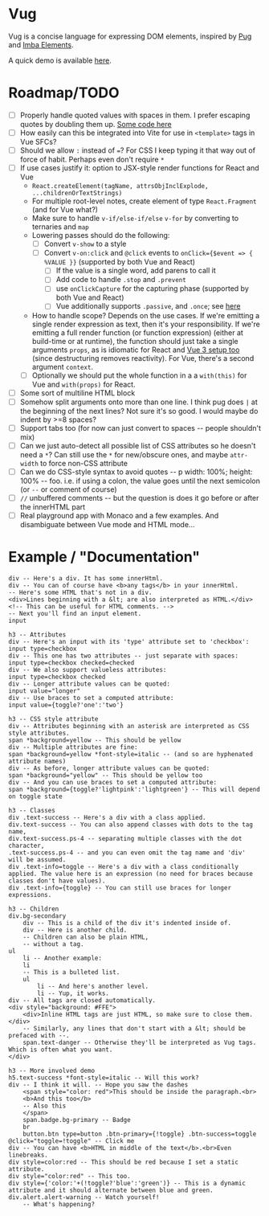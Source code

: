 # Vug

Vug is a concise language for expressing DOM elements, inspired by [Pug](https://pugjs.org/) and [Imba Elements](https://imba.io/docs/tags).

A quick demo is available [here](https://jsitor.com/preview/lpF52jP-s).

# Roadmap/TODO

- [ ] Properly handle quoted values with spaces in them. I prefer escaping quotes by doubling them up. [Some code here](https://stackoverflow.com/questions/4031900/split-a-string-by-whitespace-keeping-quoted-segments-allowing-escaped-quotes)
- [ ] How easily can this be integrated into Vite for use in `<template>` tags in Vue SFCs?
- [ ] Should we allow `:` instead of `=`? For CSS I keep typing it that way out of force of habit. Perhaps even don't require `*`
- [ ] If use cases justify it: option to JSX-style render functions for React and Vue
    - `React.createElement(tagName, attrsObjInclExplode, ...childrenOrTextStrings)`
    -  For multiple root-level notes, create element of type `React.Fragment` (and for Vue what?)
    - Make sure to handle `v-if/else-if/else` `v-for` by converting to ternaries and `map`
    - Lowering passes should do the following:
        - [ ] Convert `v-show` to a style
        - [ ] Convert `v-on:click` and `@click` events to `onClick={$event => { %VALUE }}` (supported by both Vue and React)
            - [ ] If the value is a single word, add parens to call it
            - [ ] Add code to handle `.stop` and `.prevent`
            - [ ] use `onClickCapture` for the capturing phase (supported by both Vue and React)
            - [ ] Vue additionally supports `.passive`, and `.once`; see [here](https://v3.vuejs.org/guide/render-function.html#v-on)
    - How to handle scope? Depends on the use cases. If we're emitting a single render expression as text, then it's your responsibility. If we're emitting a full render function (or function expression) (either at build-time or at runtime), the function should just take a single arguments `props`, as is idiomatic for React and [Vue 3 setup too](https://v3.vuejs.org/guide/composition-api-setup.html) (since destructuring removes reactivity). For Vue, there's a second argument `context`.
    - [ ] Optionally we should put the whole function in a a `with(this)` for Vue and `with(props)` for React.
- [ ] Some sort of multiline HTML block
- [ ] Somehow split arguments onto more than one line. I think pug does `|` at the beginning of the next lines? Not sure it's so good. I would maybe do indent by >=8 spaces?
- [ ] Support tabs too (for now can just convert to spaces -- people shouldn't mix)
- [ ] Can we just auto-detect all possible list of CSS attributes so he doesn't need a `*`? Can still use the `*` for new/obscure ones, and maybe `attr-width` to force non-CSS attribute
- [ ] Can we do CSS-style syntax to avoid quotes -- p width: 100%; height: 100% -- foo. i.e. if using a colon, the value goes until the next semicolon (or `--` or comment of course)
- [ ] `//` unbuffered comments -- but the question is does it go before or after the innerHTML part
- [ ] Real playground app with Monaco and a few examples. And disambiguate between Vue mode and HTML mode...

# Example / "Documentation"

```
div -- Here's a div. It has some innerHtml.
div -- You can of course have <b>any tags</b> in your innerHtml.
-- Here's some HTML that's not in a div.
<div>Lines beginning with a &lt; are also interpreted as HTML.</div>
<!-- This can be useful for HTML comments. -->
-- Next you'll find an input element.
input

h3 -- Attributes
div -- Here's an input with its 'type' attribute set to 'checkbox':
input type=checkbox
div -- This one has two attributes -- just separate with spaces:
input type=checkbox checked=checked
div -- We also support valueless attributes:
input type=checkbox checked
div -- Longer attribute values can be quoted:
input value="longer"
div -- Use braces to set a computed attribute:
input value={toggle?'one':'two'}

h3 -- CSS style attribute
div -- Attributes beginning with an asterisk are interpreted as CSS style attributes.
span *background=yellow -- This should be yellow
div -- Multiple attributes are fine:
span *background=yellow *font-style=italic -- (and so are hyphenated attribute names)
div -- As before, longer attribute values can be quoted:
span *background="yellow" -- This should be yellow too
div -- And you can use braces to set a computed attribute:
span *background={toggle?'lightpink':'lightgreen'} -- This will depend on toggle state

h3 -- Classes
div .text-success -- Here's a div with a class applied.    
div.text-success -- You can also append classes with dots to the tag name,
div.text-success.ps-4 -- separating multiple classes with the dot character,
.text-success.ps-4 -- and you can even omit the tag name and 'div' will be assumed.
div .text-info=toggle -- Here's a div with a class conditionally applied. The value here is an expression (no need for braces because classes don't have values).
div .text-info={toggle} -- You can still use braces for longer expressions.

h3 -- Children
div.bg-secondary
    div -- This is a child of the div it's indented inside of.
    div -- Here is another child.
    -- Children can also be plain HTML,
    -- without a tag.
ul
    li -- Another example:
    li 
    -- This is a bulleted list.
    ul
        li -- And here's another level.
        li -- Yup, it works.
div -- All tags are closed automatically.
<div style="background: #FFE">
    <div>Inline HTML tags are just HTML, so make sure to close them.</div>
    -- Similarly, any lines that don't start with a &lt; should be prefaced with --.
    span.text-danger -- Otherwise they'll be interpreted as Vug tags. Which is often what you want.
</div>

h3 -- More involved demo
h5.text-success *font-style=italic -- Will this work?
div -- I think it will. -- Hope you saw the dashes
    <span style="color: red">This should be inside the paragraph.<br>
    <b>And this too</b>
    -- Also this
    </span>
    span.badge.bg-primary -- Badge
    br
    button.btn type=button .btn-primary={!toggle} .btn-success=toggle @click="toggle=!toggle" -- Click me
div -- You can have <b>HTML in middle of the text</b>.<br>Even linebreaks.
div style=color:red -- This should be red because I set a static attribute.
div style="color:red" -- This too.
div style={'color:'+(!toggle?'blue':'green')} -- This is a dynamic attribute and it should alternate between blue and green.
div.alert.alert-warning -- Watch yourself!
    -- What's happening?
```
